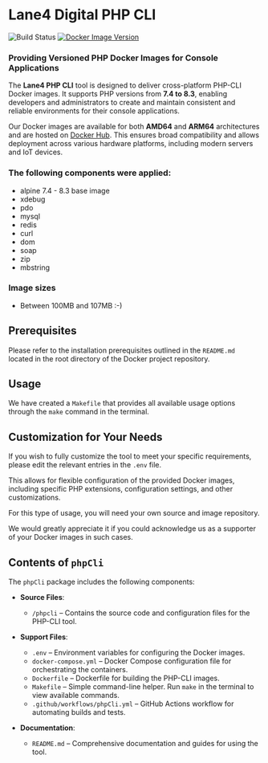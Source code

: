 # Lane4 Digital PHP CLI

![Build Status](https://github.com/lane4jardis/docker/actions/workflows/phpCli.yml/badge.svg)
[![Docker Image Version](https://img.shields.io/docker/v/lane4jardis/phpcli?sort=semver)](https://hub.docker.com/r/lane4jardis/phpcli)

### Providing Versioned PHP Docker Images for Console Applications

The **Lane4 PHP CLI** tool is designed to deliver cross-platform PHP-CLI Docker images. It supports PHP versions from **7.4 to 8.3**, enabling developers and administrators to create and maintain consistent and reliable environments for their console applications.

Our Docker images are available for both **AMD64** and **ARM64** architectures and are hosted on [Docker Hub](https://hub.docker.com/r/lane4jardis/phpcli). This ensures broad compatibility and allows deployment across various hardware platforms, including modern servers and IoT devices.

### The following components were applied:
- alpine 7.4 - 8.3 base image
- xdebug
- pdo
- mysql
- redis
- curl
- dom
- soap
- zip
- mbstring

### Image sizes
- Between 100MB and 107MB :-)

## Prerequisites

Please refer to the installation prerequisites outlined in the `README.md` located in the root directory of the Docker project repository.

## Usage

We have created a `Makefile` that provides all available usage options through the `make` command in the terminal.

## Customization for Your Needs

If you wish to fully customize the tool to meet your specific requirements, please edit the relevant entries in the `.env` file.

This allows for flexible configuration of the provided Docker images, including specific PHP extensions, configuration settings, and other customizations.

For this type of usage, you will need your own source and image repository.

We would greatly appreciate it if you could acknowledge us as a supporter of your Docker images in such cases.

## Contents of `phpCli`

The `phpCli` package includes the following components:

- **Source Files**:
    - `/phpcli` – Contains the source code and configuration files for the PHP-CLI tool.

- **Support Files**:
    - `.env` – Environment variables for configuring the Docker images.
    - `docker-compose.yml` – Docker Compose configuration file for orchestrating the containers.
    - `Dockerfile` – Dockerfile for building the PHP-CLI images.
    - `Makefile` – Simple command-line helper. Run `make` in the terminal to view available commands.
    - `.github/workflows/phpCli.yml` – GitHub Actions workflow for automating builds and tests.

- **Documentation**:
    - `README.md` – Comprehensive documentation and guides for using the tool.
